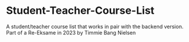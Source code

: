 # Student-Teacher-Course-List
A student/teacher course list that works in pair with the backend version.
Part of a Re-Eksame in 2023 by Timmie Bang Nielsen
